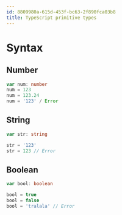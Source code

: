 ```yaml
---
id: 8809980a-615d-453f-bc63-2f890fca03b8
title: TypeScript primitive types
---
```


# Syntax

## Number

``` typescript
var num: number
num = 123
num = 123.24
num = '123' / Error
```

## String

``` typescript
var str: string

str = '123'
str = 123 // Error
```

## Boolean

``` typescript
var bool: boolean

bool = true
bool = false
bool = 'tralala' // Error
```
